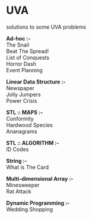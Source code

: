 UVA
===

solutions to some UVA problems

<b>Ad-hoc :-</b><br>
The Snail<br>
Beat The Spread!<br>
List of Conquests<br>
Horror Dash<br>
Event Planning<br>

<b>Linear Data Structure :-</b><br>
Newspaper<br>
Jolly Jumpers<br>
Power Crisis<br>

<b>STL :: MAPS :- </b><br>
Conformity <br>
Hardwood Species<br>
Ananagrams<br>

<b>STL :: ALGORITHM :- </b><br>
ID Codes<br>

<b>String :- </b><br>
What is The Card<br>

<b>Multi-dimensional Array :- </b><br>
Minesweeper<br>
Rat Attack<br>

<b>Dynamic Programming :- </b><br>
Wedding Shopping<br>
